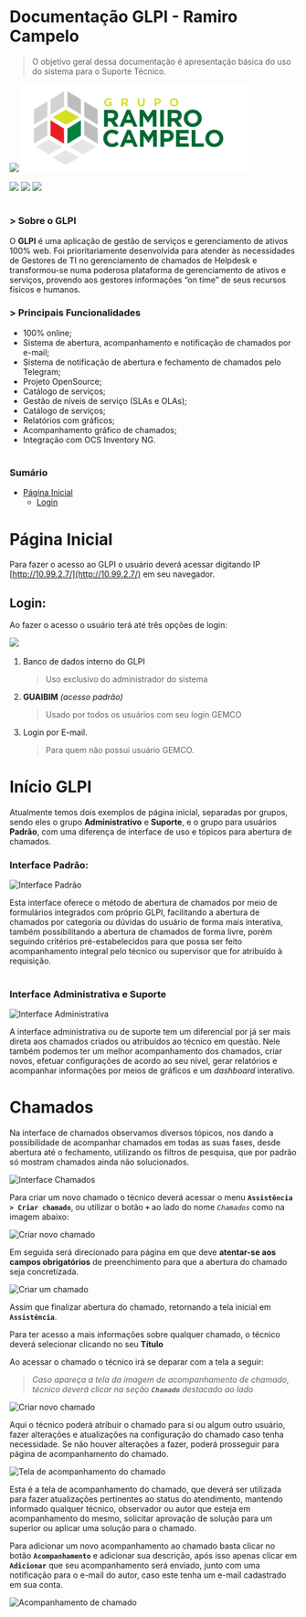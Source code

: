 # Documentação GLPI - Ramiro Campelo

> O objetivo geral dessa documentação é apresentação básica do uso do sistema para o Suporte Técnico.


![](https://glpi-project.org/wp-content/uploads/2017/03/logo-glpi-bleu-1.png)    ![](https://raw.githubusercontent.com/adrielgama/colegio-3-milenio/master/gruporc/gruporc_logo_400.png)


![](https://img.shields.io/badge/project-OpenSource-blue) ![](https://img.shields.io/badge/version-9.5.3-green)  ![](https://img.shields.io/badge/config-ProjetosDTI-sucess)

#
### > Sobre o GLPI
O **GLPI** é uma aplicação de gestão de serviços e gerenciamento de ativos 100% web. Foi prioritariamente desenvolvida para atender às necessidades de Gestores de TI no gerenciamento de chamados de Helpdesk e transformou-se numa poderosa plataforma de gerenciamento de ativos e serviços, provendo aos gestores informações “on time” de seus recursos físicos e humanos.

### > Principais Funcionalidades
- 100% online;
- Sistema de abertura, acompanhamento e notificação de chamados por e-mail;
- Sistema de notificação de abertura e fechamento de chamados pelo Telegram;
- Projeto OpenSource;
- Catálogo de serviços;
- Gestão de níveis de serviço (SLAs e OLAs);
- Catálogo de serviços;
- Relatórios com gráficos;
- Acompanhamento gráfico de chamados;
- Integração com OCS Inventory NG.
#

### Sumário
<!-- toc -->
* [Página Inicial](#página-inicial)
	* [Login](#login)

<!-- toc stop -->

# Página Inicial 
Para fazer o acesso ao GLPI o usuário deverá acessar digitando IP [http://10.99.2.7/](http://10.99.2.7/) em seu navegador.

## Login:
Ao fazer o acesso o usuário terá até três opções de login:

![](https://i.ibb.co/SNJ0h70/01Login.png)

 1. Banco de dados interno do GLPI
	> Uso exclusivo do administrador do sistema
 2.  **GUAIBIM** *(acesso padrão)*
	 > Usado por todos os usuários com seu login GEMCO
 4. Login por E-mail.
	 > Para quem não possui usuário GEMCO.

# Início GLPI
Atualmente temos dois exemplos de página inicial, separadas por grupos, sendo eles o grupo **Administrativo** e **Suporte**, e o grupo para usuários **Padrão**, com uma diferença de interface de uso e tópicos para abertura de chamados.

### Interface Padrão:
![Interface Padrão](https://i.ibb.co/qBxLpmF/02Home1.png)

Esta interface oferece o método de abertura de chamados por meio de formulários integrados com próprio GLPI, facilitando a abertura de chamados por categoria ou dúvidas do usuário de forma mais interativa, também possibilitando a abertura de chamados de forma livre, porém seguindo critérios pré-estabelecidos para que possa ser feito acompanhamento integral pelo técnico ou supervisor que for atribuído à requisição. 
#
### Interface Administrativa e Suporte
![Interface Administrativa](https://i.ibb.co/pPntZ9S/03HomeN1.png)

A interface administrativa ou de suporte tem um diferencial por já ser mais direta aos chamados criados ou atribuídos ao técnico em questão. Nele também podemos ter um melhor acompanhamento dos chamados, criar novos, efetuar configurações de acordo ao seu nível, gerar relatórios e acompanhar informações por meios de gráficos e um *dashboard* interativo.

# Chamados

Na interface de chamados observamos diversos tópicos, nos dando a possibilidade de acompanhar chamados em todas as suas fases, desde abertura até o fechamento, utilizando os filtros de pesquisa, que por padrão só mostram chamados ainda não solucionados.

![Interface Chamados](https://i.ibb.co/xYQJ5Sz/04-Home-Chamados.png)

Para criar um novo chamado o técnico deverá acessar o menu **`Assistência > Criar chamado`**, ou utilizar o botão **`+`** ao lado do nome *`Chamados`* como na imagem abaixo:

![Criar novo chamado](https://i.ibb.co/Br46RTH/08-New-Ticket.png)

Em seguida será direcionado para página em que deve **atentar-se aos campos obrigatórios** de preenchimento para que a abertura do chamado seja concretizada.

![Criar um chamado](https://i.ibb.co/bWypDrN/06-Abrir-Chamado-Por-Tecnico.png)

Assim que finalizar abertura do chamado, retornando a tela inicial em **`Assistência`**.

Para ter acesso a mais informações sobre qualquer chamado, o técnico deverá selecionar clicando no seu  **Título** 

Ao acessar o chamado o técnico irá se deparar com a tela a seguir: 
> *Caso apareça a tela da imagem de acompanhamento de chamado, técnico deverá clicar na seção **`Chamado`** destacado ao lado*

![Criar novo chamado](https://i.ibb.co/rs54c07/07-Chamado.png)

Aqui o técnico poderá atribuir o chamado para si ou algum outro usuário, fazer alterações e atualizações na configuração do chamado caso tenha necessidade. Se não houver alterações a fazer, poderá prosseguir para página de acompanhamento do chamado.

![Tela de acompanhamento do chamado](https://i.ibb.co/bHJFzbM/05-Novo-Chamado-Inicial.png)

Esta é a tela de acompanhamento do chamado, que deverá ser utilizada para fazer atualizações pertinentes ao status do atendimento, mantendo informado qualquer técnico, observador ou autor que esteja em acompanhamento do mesmo, solicitar aprovação de solução para um superior ou aplicar uma solução para o chamado.

Para adicionar um novo acompanhamento ao chamado basta clicar no botão **`Acompanhamento`** e adicionar sua descrição, após isso apenas clicar em **`Adicionar`** que seu acompanhamento será enviado, junto com uma notificação para o e-mail do autor, caso este tenha um e-mail cadastrado em sua conta.

![Acompanhamento de chamado](https://i.ibb.co/QNSDGWP/09-Acompanhamento.png)

